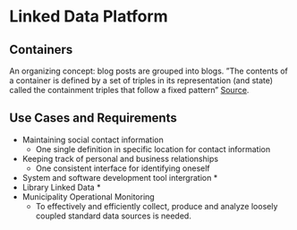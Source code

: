 # Linked Data Platform

## Containers

An organizing concept: blog posts are grouped into blogs.
”The contents of a container is defined by a set of triples in its representation (and state) called the containment triples that follow a fixed pattern” [Source](https://www.w3.org/TR/ldp/#h-ldpc-informative).


## Use Cases and Requirements

* Maintaining social contact information
  * One single definition in specific location for contact information
* Keeping track of personal and business relationships
  * One consistent interface for identifying oneself
* System and software development tool intergration
  *
* Library Linked Data
  *
* Municipality Operational Monitoring
  * To effectively and efficiently collect, produce and analyze loosely coupled standard data sources is needed.
